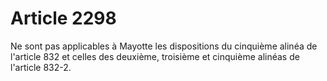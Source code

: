 # Article 2298

Ne sont pas applicables à Mayotte les dispositions du cinquième alinéa de l'article 832 et celles des deuxième, troisième et cinquième alinéas de l'article 832-2.
